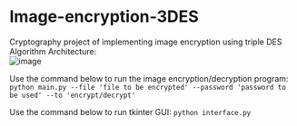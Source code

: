 # Image-encryption-3DES
Cryptography project of implementing image encryption using triple DES <br>
Algorithm Architecture: 
<br>
![image](https://github.com/udayini03/Image-encryption-3DES/assets/107038048/31d8afba-0fc0-4f08-bbf0-7258ae3021df)


Use the command below to run the image encryption/decryption program:
```python main.py --file 'file to be encrypted' --password 'password to be used' --to 'encrypt/decrypt'```

Use the command below to run tkinter GUI:
```python interface.py```
